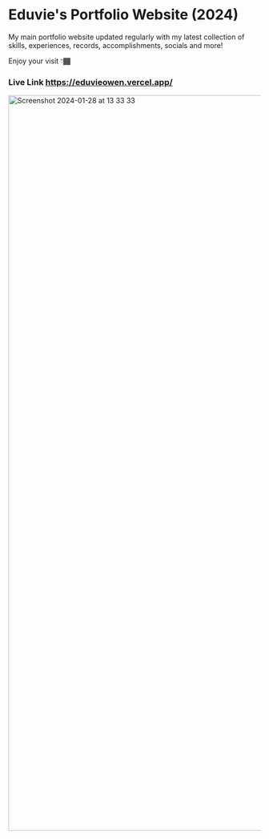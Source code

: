 # Eduvie's Portfolio Website (2024)
My main portfolio website updated regularly with my latest collection of skills, experiences, records, accomplishments, socials and more!

Enjoy your visit 👇🏾

### Live Link https://eduvieowen.vercel.app/
<img width="1470" alt="Screenshot 2024-01-28 at 13 33 33" src="https://github.com/eduvieowen/portfolio-2024/assets/103185065/47061e55-351a-40ba-9ea6-b7da3840dfff">

